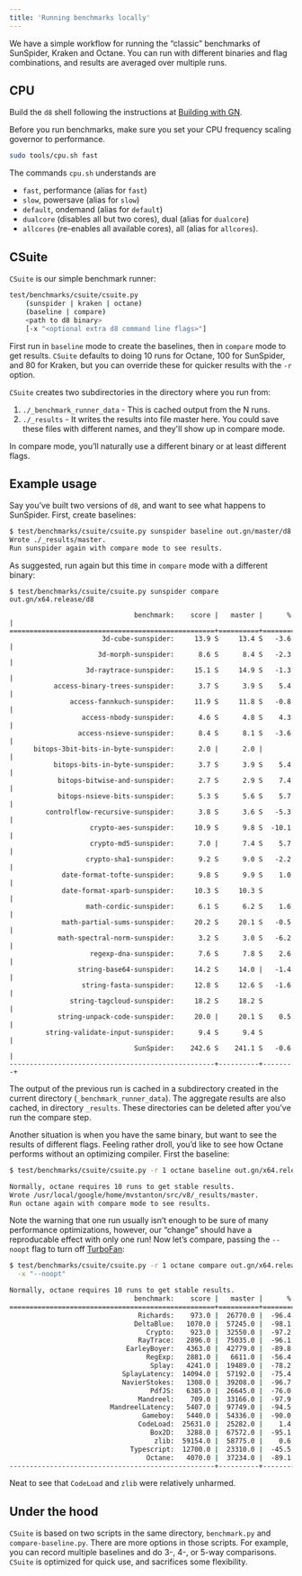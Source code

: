 ```yaml
---
title: 'Running benchmarks locally'
---
```

We have a simple workflow for running the “classic” benchmarks of SunSpider, Kraken and Octane. You can run with different binaries and flag combinations, and results are averaged over multiple runs.

## CPU

Build the `d8` shell following the instructions at [Building with GN](/docs/build-gn).

Before you run benchmarks, make sure you set your CPU frequency scaling governor to performance.

```bash
sudo tools/cpu.sh fast
```

The commands `cpu.sh` understands are

- `fast`, performance (alias for `fast`)
- `slow`, powersave (alias for `slow`)
- `default`, ondemand (alias for `default`)
- `dualcore` (disables all but two cores), dual (alias for `dualcore`)
- `allcores` (re-enables all available cores), all (alias for `allcores`).

## CSuite

`CSuite` is our simple benchmark runner:

```bash
test/benchmarks/csuite/csuite.py
    (sunspider | kraken | octane)
    (baseline | compare)
    <path to d8 binary>
    [-x "<optional extra d8 command line flags>"]
```

First run in `baseline` mode to create the baselines, then in `compare` mode to get results. `CSuite` defaults to doing 10 runs for Octane, 100 for SunSpider, and 80 for Kraken, but you can override these for quicker results with the `-r` option.

`CSuite` creates two subdirectories in the directory where you run from:

1. `./_benchmark_runner_data` - This is cached output from the N runs.
1. `./_results` - It writes the results into file master here. You could save these
  files with different names, and they'll show up in compare mode.

In compare mode, you’ll naturally use a different binary or at least different flags.

## Example usage

Say you’ve built two versions of `d8`, and want to see what happens to SunSpider. First, create baselines:

```bash
$ test/benchmarks/csuite/csuite.py sunspider baseline out.gn/master/d8
Wrote ./_results/master.
Run sunspider again with compare mode to see results.
```

As suggested, run again but this time in `compare` mode with a different binary:

```
$ test/benchmarks/csuite/csuite.py sunspider compare out.gn/x64.release/d8

                               benchmark:    score |   master |      % |
===================================================+==========+========+
                       3d-cube-sunspider:     13.9 S     13.4 S   -3.6 |
                      3d-morph-sunspider:      8.6 S      8.4 S   -2.3 |
                   3d-raytrace-sunspider:     15.1 S     14.9 S   -1.3 |
           access-binary-trees-sunspider:      3.7 S      3.9 S    5.4 |
               access-fannkuch-sunspider:     11.9 S     11.8 S   -0.8 |
                  access-nbody-sunspider:      4.6 S      4.8 S    4.3 |
                 access-nsieve-sunspider:      8.4 S      8.1 S   -3.6 |
      bitops-3bit-bits-in-byte-sunspider:      2.0 |      2.0 |        |
           bitops-bits-in-byte-sunspider:      3.7 S      3.9 S    5.4 |
            bitops-bitwise-and-sunspider:      2.7 S      2.9 S    7.4 |
            bitops-nsieve-bits-sunspider:      5.3 S      5.6 S    5.7 |
         controlflow-recursive-sunspider:      3.8 S      3.6 S   -5.3 |
                    crypto-aes-sunspider:     10.9 S      9.8 S  -10.1 |
                    crypto-md5-sunspider:      7.0 |      7.4 S    5.7 |
                   crypto-sha1-sunspider:      9.2 S      9.0 S   -2.2 |
             date-format-tofte-sunspider:      9.8 S      9.9 S    1.0 |
             date-format-xparb-sunspider:     10.3 S     10.3 S        |
                   math-cordic-sunspider:      6.1 S      6.2 S    1.6 |
             math-partial-sums-sunspider:     20.2 S     20.1 S   -0.5 |
            math-spectral-norm-sunspider:      3.2 S      3.0 S   -6.2 |
                    regexp-dna-sunspider:      7.6 S      7.8 S    2.6 |
                 string-base64-sunspider:     14.2 S     14.0 |   -1.4 |
                  string-fasta-sunspider:     12.8 S     12.6 S   -1.6 |
               string-tagcloud-sunspider:     18.2 S     18.2 S        |
            string-unpack-code-sunspider:     20.0 |     20.1 S    0.5 |
         string-validate-input-sunspider:      9.4 S      9.4 S        |
                               SunSpider:    242.6 S    241.1 S   -0.6 |
---------------------------------------------------+----------+--------+
```

The output of the previous run is cached in a subdirectory created in the current directory (`_benchmark_runner_data`). The aggregate results are also cached, in directory `_results`. These directories can be deleted after you’ve run the compare step.

Another situation is when you have the same binary, but want to see the results of different flags. Feeling rather droll, you’d like to see how Octane performs without an optimizing compiler. First the baseline:

```bash
$ test/benchmarks/csuite/csuite.py -r 1 octane baseline out.gn/x64.release/d8

Normally, octane requires 10 runs to get stable results.
Wrote /usr/local/google/home/mvstanton/src/v8/_results/master.
Run octane again with compare mode to see results.
```

Note the warning that one run usually isn’t enough to be sure of many performance optimizations, however, our “change” should have a reproducable effect with only one run! Now let’s compare, passing the `--noopt` flag to turn off [TurboFan](/docs/turbofan):

```bash
$ test/benchmarks/csuite/csuite.py -r 1 octane compare out.gn/x64.release/d8 \
  -x "--noopt"

Normally, octane requires 10 runs to get stable results.
                               benchmark:    score |   master |      % |
===================================================+==========+========+
                                Richards:    973.0 |  26770.0 |  -96.4 |
                               DeltaBlue:   1070.0 |  57245.0 |  -98.1 |
                                  Crypto:    923.0 |  32550.0 |  -97.2 |
                                RayTrace:   2896.0 |  75035.0 |  -96.1 |
                             EarleyBoyer:   4363.0 |  42779.0 |  -89.8 |
                                  RegExp:   2881.0 |   6611.0 |  -56.4 |
                                   Splay:   4241.0 |  19489.0 |  -78.2 |
                            SplayLatency:  14094.0 |  57192.0 |  -75.4 |
                            NavierStokes:   1308.0 |  39208.0 |  -96.7 |
                                   PdfJS:   6385.0 |  26645.0 |  -76.0 |
                                Mandreel:    709.0 |  33166.0 |  -97.9 |
                         MandreelLatency:   5407.0 |  97749.0 |  -94.5 |
                                 Gameboy:   5440.0 |  54336.0 |  -90.0 |
                                CodeLoad:  25631.0 |  25282.0 |    1.4 |
                                   Box2D:   3288.0 |  67572.0 |  -95.1 |
                                    zlib:  59154.0 |  58775.0 |    0.6 |
                              Typescript:  12700.0 |  23310.0 |  -45.5 |
                                  Octane:   4070.0 |  37234.0 |  -89.1 |
---------------------------------------------------+----------+--------+
```

Neat to see that `CodeLoad` and `zlib` were relatively unharmed.

## Under the hood

`CSuite` is based on two scripts in the same directory, `benchmark.py` and `compare-baseline.py`. There are more options in those scripts. For example, you can record multiple baselines and do 3-, 4-, or 5-way comparisons. `CSuite` is optimized for quick use, and sacrifices some flexibility.
